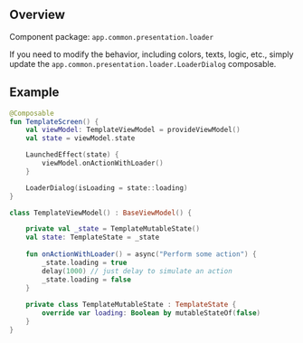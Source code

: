 ## Overview

Component package: `app.common.presentation.loader`

If you need to modify the behavior, including colors, texts, logic, etc., simply update the `app.common.presentation.loader.LoaderDialog` composable.

## Example

```kotlin
@Composable
fun TemplateScreen() {
    val viewModel: TemplateViewModel = provideViewModel()
    val state = viewModel.state

    LaunchedEffect(state) {
        viewModel.onActionWithLoader()
    }

    LoaderDialog(isLoading = state::loading)
}

class TemplateViewModel() : BaseViewModel() {

    private val _state = TemplateMutableState()
    val state: TemplateState = _state
    
    fun onActionWithLoader() = async("Perform some action") {
        _state.loading = true
        delay(1000) // just delay to simulate an action
        _state.loading = false
    }
    
    private class TemplateMutableState : TemplateState {
        override var loading: Boolean by mutableStateOf(false)
    }
}
```